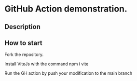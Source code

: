 # GitHub Action demonstration.

## Description

## How to start

Fork the repository.

Install ViteJs with the command npm i vite

Run the GH action by push your modification to the main branch
